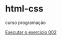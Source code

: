 # html-css
 curso programação


<a href="https://frt145.github.io/html-css/exercicios/ex002/index.html">Executar o exercicio 002 </a>